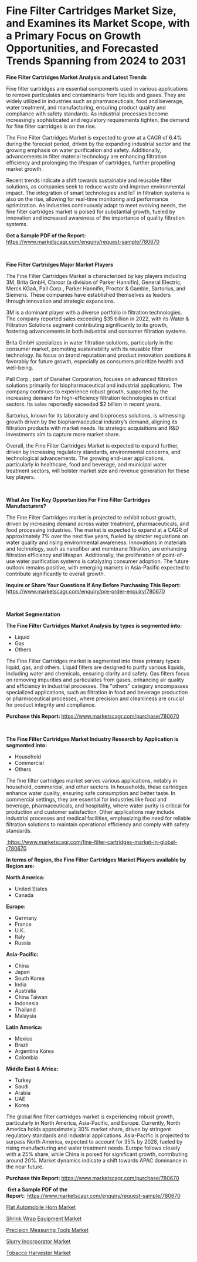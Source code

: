 <p><h1>Fine Filter Cartridges Market Size, and Examines its Market Scope, with a Primary Focus on Growth Opportunities, and Forecasted Trends Spanning from 2024 to 2031</h1></p><p><strong>Fine Filter Cartridges Market Analysis and Latest Trends</strong></p>
<p><p>Fine filter cartridges are essential components used in various applications to remove particulates and contaminants from liquids and gases. They are widely utilized in industries such as pharmaceuticals, food and beverage, water treatment, and manufacturing, ensuring product quality and compliance with safety standards. As industrial processes become increasingly sophisticated and regulatory requirements tighten, the demand for fine filter cartridges is on the rise.</p><p>The Fine Filter Cartridges Market is expected to grow at a CAGR of 6.4% during the forecast period, driven by the expanding industrial sector and the growing emphasis on water purification and safety. Additionally, advancements in filter material technology are enhancing filtration efficiency and prolonging the lifespan of cartridges, further propelling market growth. </p><p>Recent trends indicate a shift towards sustainable and reusable filter solutions, as companies seek to reduce waste and improve environmental impact. The integration of smart technologies and IoT in filtration systems is also on the rise, allowing for real-time monitoring and performance optimization. As industries continuously adapt to meet evolving needs, the fine filter cartridges market is poised for substantial growth, fueled by innovation and increased awareness of the importance of quality filtration systems.</p></p>
<p><strong>Get a Sample PDF of the Report:&nbsp;</strong> <a href="https://www.marketscagr.com/enquiry/request-sample/780670?utm_campaign=1721&utm_medium=2&utm_source=Github&utm_content=ia&utm_term=15102024&utm_id=fine-filter-cartridges">https://www.marketscagr.com/enquiry/request-sample/780670</a></p>
<p>&nbsp;</p>
<p><strong>Fine Filter Cartridges Major Market Players</strong></p>
<p><p>The Fine Filter Cartridges Market is characterized by key players including 3M, Brita GmbH, Clarcor (a division of Parker Hannifin), General Electric, Merck KGaA, Pall Corp., Parker Hannifin, Proctor & Gamble, Sartorius, and Siemens. These companies have established themselves as leaders through innovation and strategic expansions.</p><p>3M is a dominant player with a diverse portfolio in filtration technologies. The company reported sales exceeding $35 billion in 2022, with its Water & Filtration Solutions segment contributing significantly to its growth, fostering advancements in both industrial and consumer filtration systems.</p><p>Brita GmbH specializes in water filtration solutions, particularly in the consumer market, promoting sustainability with its reusable filter technology. Its focus on brand reputation and product innovation positions it favorably for future growth, especially as consumers prioritize health and well-being.</p><p>Pall Corp., part of Danaher Corporation, focuses on advanced filtration solutions primarily for biopharmaceutical and industrial applications. The company continues to experience robust growth, supported by the increasing demand for high-efficiency filtration technologies in critical sectors. Its sales reportedly exceeded $2 billion in recent years.</p><p>Sartorius, known for its laboratory and bioprocess solutions, is witnessing growth driven by the biopharmaceutical industry’s demand, aligning its filtration products with market needs. Its strategic acquisitions and R&D investments aim to capture more market share.</p><p>Overall, the Fine Filter Cartridges Market is expected to expand further, driven by increasing regulatory standards, environmental concerns, and technological advancements. The growing end-user applications, particularly in healthcare, food and beverage, and municipal water treatment sectors, will bolster market size and revenue generation for these key players.</p></p>
<p>&nbsp;</p>
<p><strong>What Are The Key Opportunities For Fine Filter Cartridges Manufacturers?</strong></p>
<p><p>The Fine Filter Cartridges market is projected to exhibit robust growth, driven by increasing demand across water treatment, pharmaceuticals, and food processing industries. The market is expected to expand at a CAGR of approximately 7% over the next five years, fueled by stricter regulations on water quality and rising environmental awareness. Innovations in materials and technology, such as nanofiber and membrane filtration, are enhancing filtration efficiency and lifespan. Additionally, the proliferation of point-of-use water purification systems is catalyzing consumer adoption. The future outlook remains positive, with emerging markets in Asia-Pacific expected to contribute significantly to overall growth.</p></p>
<p><strong>Inquire or Share Your Questions If Any Before Purchasing This Report:</strong> <a href="https://www.marketscagr.com/enquiry/pre-order-enquiry/780670?utm_campaign=1721&utm_medium=2&utm_source=Github&utm_content=ia&utm_term=15102024&utm_id=fine-filter-cartridges">https://www.marketscagr.com/enquiry/pre-order-enquiry/780670</a></p>
<p>&nbsp;</p>
<p><strong>Market Segmentation</strong></p>
<p><strong>The Fine Filter Cartridges Market Analysis by types is segmented into:</strong></p>
<p><ul><li>Liquid</li><li>Gas</li><li>Others</li></ul></p>
<p><p>The Fine Filter Cartridges market is segmented into three primary types: liquid, gas, and others. Liquid filters are designed to purify various liquids, including water and chemicals, ensuring clarity and safety. Gas filters focus on removing impurities and particulates from gases, enhancing air quality and efficiency in industrial processes. The "others" category encompasses specialized applications, such as filtration in food and beverage production or pharmaceutical processes, where precision and cleanliness are crucial for product integrity and compliance.</p></p>
<p><strong>Purchase this Report:&nbsp;</strong><a href="https://www.marketscagr.com/purchase/780670?utm_campaign=1721&utm_medium=2&utm_source=Github&utm_content=ia&utm_term=15102024&utm_id=fine-filter-cartridges">https://www.marketscagr.com/purchase/780670</a></p>
<p>&nbsp;</p>
<p><strong>The Fine Filter Cartridges Market Industry Research by Application is segmented into:</strong></p>
<p><ul><li>Household</li><li>Commercial</li><li>Others</li></ul></p>
<p><p>The fine filter cartridges market serves various applications, notably in household, commercial, and other sectors. In households, these cartridges enhance water quality, ensuring safe consumption and better taste. In commercial settings, they are essential for industries like food and beverage, pharmaceuticals, and hospitality, where water purity is critical for production and customer satisfaction. Other applications may include industrial processes and medical facilities, emphasizing the need for reliable filtration solutions to maintain operational efficiency and comply with safety standards.</p></p>
<p><a href="https://www.marketscagr.com/fine-filter-cartridges-market-in-global-r780670?utm_campaign=1721&utm_medium=2&utm_source=Github&utm_content=ia&utm_term=15102024&utm_id=fine-filter-cartridges">&nbsp;https://www.marketscagr.com/fine-filter-cartridges-market-in-global-r780670</a></p>
<p><strong>In terms of Region, the Fine Filter Cartridges Market Players available by Region are:</strong></p>
<p>
    <p> <strong> North America: </strong>
        <ul>
            <li>United States</li>
            <li>Canada</li>
        </ul>
        </p> 
    <p> <strong> Europe: </strong>
        <ul>
            <li>Germany</li>
            <li>France</li>
            <li>U.K.</li>
            <li>Italy</li>
            <li>Russia</li>
        </ul>
        </p> 
    <p> <strong> Asia-Pacific: </strong>
        <ul>
            <li>China</li>
            <li>Japan</li>
            <li>South Korea</li>
            <li>India</li>
            <li>Australia</li>
            <li>China Taiwan</li>
            <li>Indonesia</li>
            <li>Thailand</li>
            <li>Malaysia</li>
        </ul>
        </p> 
    <p> <strong> Latin America: </strong>
        <ul>
            <li>Mexico</li>
            <li>Brazil</li>
            <li>Argentina Korea</li>
            <li>Colombia</li>
        </ul>
        </p> 
    <p> <strong> Middle East & Africa: </strong>
        <ul>
            <li>Turkey</li>
            <li>Saudi</li>
            <li>Arabia</li>
            <li>UAE</li>
            <li>Korea</li>
        </ul>
    </p>
    </p>
<p><p>The global fine filter cartridges market is experiencing robust growth, particularly in North America, Asia-Pacific, and Europe. Currently, North America holds approximately 30% market share, driven by stringent regulatory standards and industrial applications. Asia-Pacific is projected to surpass North America, expected to account for 35% by 2028, fueled by rising manufacturing and water treatment needs. Europe follows closely with a 25% share, while China is poised for significant growth, contributing around 20%. Market dynamics indicate a shift towards APAC dominance in the near future.</p></p>
<p><strong>Purchase this Report: </strong><a href="https://www.marketscagr.com/purchase/780670?utm_campaign=1721&utm_medium=2&utm_source=Github&utm_content=ia&utm_term=15102024&utm_id=fine-filter-cartridges">https://www.marketscagr.com/purchase/780670</a></p>
<p>&nbsp;<strong>Get a Sample PDF of the Report:&nbsp;&nbsp;</strong><a href="https://www.marketscagr.com/enquiry/request-sample/780670?utm_campaign=1721&utm_medium=2&utm_source=Github&utm_content=ia&utm_term=15102024&utm_id=fine-filter-cartridges">https://www.marketscagr.com/enquiry/request-sample/780670</a></p>
<p><strong></strong></p>
<p><p><a href="https://www.linkedin.com/pulse/flat-automobile-horn-market-outlook-current-assessment-future-1yrcc?utm_campaign=1721&utm_medium=2&utm_source=Github&utm_content=ia&utm_term=15102024&utm_id=fine-filter-cartridges">Flat Automobile Horn Market</a></p><p><a href="https://issuu.com/reportprime-2/docs/shrink-wrap-equipment-market-size-2_bd15e7e8e0611f?utm_campaign=1721&utm_medium=2&utm_source=Github&utm_content=ia&utm_term=15102024&utm_id=fine-filter-cartridges">Shrink Wrap Equipment Market</a></p><p><a href="https://issuu.com/reportprime-2/docs/precision-measuring-tools-market-si_ba4715d8e6276b?utm_campaign=1721&utm_medium=2&utm_source=Github&utm_content=ia&utm_term=15102024&utm_id=fine-filter-cartridges">Precision Measuring Tools Market</a></p><p><a href="https://www.linkedin.com/pulse/surfing-slurry-incorporator-wave-riding-market-currents-2031-g0are?utm_campaign=1721&utm_medium=2&utm_source=Github&utm_content=ia&utm_term=15102024&utm_id=fine-filter-cartridges">Slurry Incorporator Market</a></p><p><a href="https://www.linkedin.com/pulse/tobacco-harvester-market-research-report-exploring-size-revenue-fiwae?utm_campaign=1721&utm_medium=2&utm_source=Github&utm_content=ia&utm_term=15102024&utm_id=fine-filter-cartridges">Tobacco Harvester Market</a></p></p>